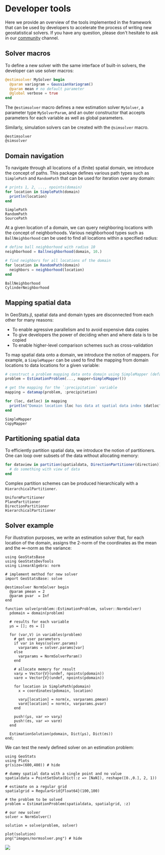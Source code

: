 # Developer tools

Here we provide an overview of the tools implemented in the framework that can be used by developers
to accelerate the process of writing new geostatistical solvers. If you have any question, please don't
hesitate to ask in our [community](about/community.md) channel.

## Solver macros

To define a new solver with the same interface of built-in solvers, the developer can use solver macros:

```julia
@estimsolver MySolver begin
  @param variogram = GaussianVariogram()
  @param mean # no default parameter
  @global verbose = true
end
```

The `@estimsolver` macro defines a new estimation solver `MySolver`, a parameter type `MySolverParam`, and an
outer constructor that accepts parameters for each variable as well as global parameters.

Similarly, simulation solvers can be created with the `@simsolver` macro.

```@docs
@estimsolver
@simsolver
```

## Domain navigation

To navigate through all locations of a (finite) spatial domain, we introduce the concept of paths. This package
defines various path types such as `SimplePath` and `RandomPath` that can be used for iteration over any domain:

```julia
# prints 1, 2, ..., npoints(domain)
for location in SimplePath(domain)
  println(location)
end
```

```@docs
SimplePath
RandomPath
SourcePath
```

At a given location of a domain, we can query neighboring locations with the concept of neighborhoods. Various
neighborhood types such as `BallNeighborhood` can be used to find all locations within a specified radius:

```julia
# define ball neighborhood with radius 10
neighborhood = Ballneighborhood(domain, 10.)

# find neighbors for all locations of the domain
for location in RandomPath(domain)
  neighbors = neighborhood(location)
end
```

```@docs
BallNeighborhood
CylinderNeighborhood
```

## Mapping spatial data

In GeoStats.jl, spatial data and domain types are disconnected from each other for many reasons:

- To enable agressive parallelism and to avoid expensive data copies
- To give developers the power of deciding when and where data is to be copied
- To enable higher-level comparison schemes such as cross-validation

To map spatial data onto a domain, we introduce the notion of mappers. For example, a `SimpleMapper`
can be used to find the mapping from domain locations to data locations for a given variable:

```julia
# construct a problem mapping data onto domain using SimpleMapper (default)
problem = EstimationProblem(..., mapper=SimpleMapper())

# get the mapping for the `:precipitation` variable
mapping = datamap(problem, :precipitation)

for (loc, datloc) in mapping
  println("Domain location $loc has data at spatial data index $datloc")
end
```

```@docs
SimpleMapper
CopyMapper
```

## Partitioning spatial data

To efficiently partition spatial data, we introduce the notion of partitioners. One can
loop over subsets of the data without allocating memory:

```julia
for dataview in partition(spatialdata, DirectionPartitioner(direction))
  # do something with view of data
end
```

Complex partition schemes can be produced hierarchically with a `HierarchicalPartitioner`.

```@docs
UniformPartitioner
PlanePartitioner
DirectionPartitioner
HierarchicalPartitioner
```

## Solver example

For illustration purposes, we write an estimation solver that, for each location of the domain, assigns the
2-norm of the coordinates as the mean and the ∞-norm as the variance:

```@example normsolver
using GeoStatsBase
using GeoStatsDevTools
using LinearAlgebra: norm

# implement method for new solver
import GeoStatsBase: solve

@estimsolver NormSolver begin
  @param pmean = 2
  @param pvar  = Inf
end

function solve(problem::EstimationProblem, solver::NormSolver)
  pdomain = domain(problem)

  # results for each variable
  μs = []; σs = []

  for (var,V) in variables(problem)
    # get user parameters
    if var in keys(solver.params)
      varparams = solver.params[var]
    else
      varparams = NormSolverParam()
    end

    # allocate memory for result
    varμ = Vector{V}(undef, npoints(pdomain))
    varσ = Vector{V}(undef, npoints(pdomain))

    for location in SimplePath(pdomain)
      x = coordinates(pdomain, location)

      varμ[location] = norm(x, varparams.pmean)
      varσ[location] = norm(x, varparams.pvar)
    end

    push!(μs, var => varμ)
    push!(σs, var => varσ)
  end

  EstimationSolution(pdomain, Dict(μs), Dict(σs))
end;
```

We can test the newly defined solver on an estimation problem:

```@example normsolver
using GeoStats
using Plots
gr(size=(600,400)) # hide

# dummy spatial data with a single point and no value
spatialdata = PointSetData(Dict(:z => [NaN]), reshape([0.,0.], 2, 1))

# estimate on a regular grid
spatialgrid = RegularGrid{Float64}(100,100)

# the problem to be solved
problem = EstimationProblem(spatialdata, spatialgrid, :z)

# our new solver
solver = NormSolver()

solution = solve(problem, solver)

plot(solution)
png("images/normsolver.png") # hide
```
![](images/normsolver.png)
